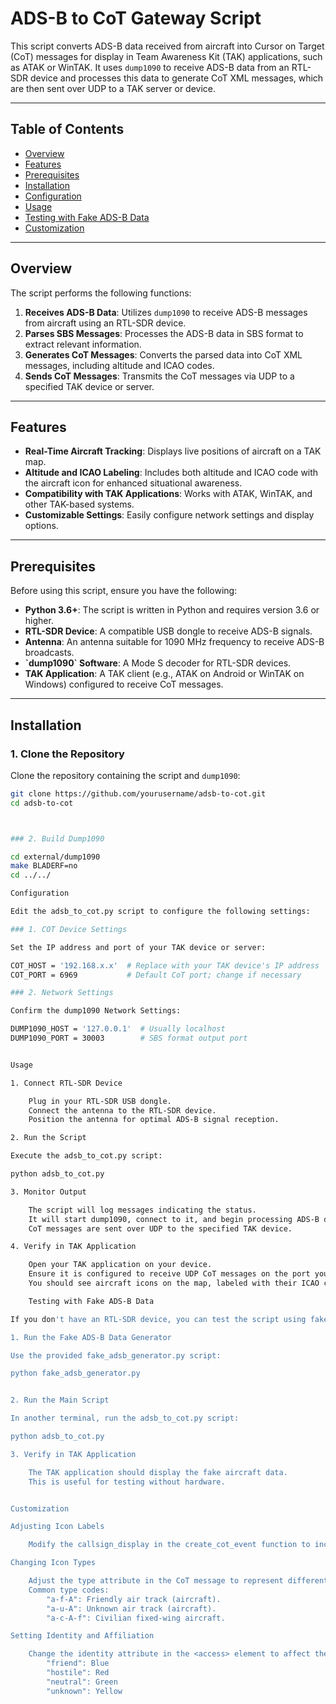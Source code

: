 
# ADS-B to CoT Gateway Script

This script converts ADS-B data received from aircraft into Cursor on Target (CoT) messages for display in Team Awareness Kit (TAK) applications, such as ATAK or WinTAK. It uses `dump1090` to receive ADS-B data from an RTL-SDR device and processes this data to generate CoT XML messages, which are then sent over UDP to a TAK server or device.

---

## Table of Contents

- [Overview](#overview)
- [Features](#features)
- [Prerequisites](#prerequisites)
- [Installation](#installation)
- [Configuration](#configuration)
- [Usage](#usage)
- [Testing with Fake ADS-B Data](#testing-with-fake-ads-b-data)
- [Customization](#customization)


---

## Overview

The script performs the following functions:

1. **Receives ADS-B Data**: Utilizes `dump1090` to receive ADS-B messages from aircraft using an RTL-SDR device.
2. **Parses SBS Messages**: Processes the ADS-B data in SBS format to extract relevant information.
3. **Generates CoT Messages**: Converts the parsed data into CoT XML messages, including altitude and ICAO codes.
4. **Sends CoT Messages**: Transmits the CoT messages via UDP to a specified TAK device or server.

---

## Features

- **Real-Time Aircraft Tracking**: Displays live positions of aircraft on a TAK map.
- **Altitude and ICAO Labeling**: Includes both altitude and ICAO code with the aircraft icon for enhanced situational awareness.
- **Compatibility with TAK Applications**: Works with ATAK, WinTAK, and other TAK-based systems.
- **Customizable Settings**: Easily configure network settings and display options.

---

## Prerequisites

Before using this script, ensure you have the following:

- **Python 3.6+**: The script is written in Python and requires version 3.6 or higher.
- **RTL-SDR Device**: A compatible USB dongle to receive ADS-B signals.
- **Antenna**: An antenna suitable for 1090 MHz frequency to receive ADS-B broadcasts.
- **\`dump1090\` Software**: A Mode S decoder for RTL-SDR devices.
- **TAK Application**: A TAK client (e.g., ATAK on Android or WinTAK on Windows) configured to receive CoT messages.

---

## Installation

### 1. Clone the Repository

Clone the repository containing the script and `dump1090`:

```bash
git clone https://github.com/yourusername/adsb-to-cot.git
cd adsb-to-cot



### 2. Build Dump1090

cd external/dump1090
make BLADERF=no
cd ../../

Configuration

Edit the adsb_to_cot.py script to configure the following settings:

### 1. COT Device Settings

Set the IP address and port of your TAK device or server:

COT_HOST = '192.168.x.x'  # Replace with your TAK device's IP address
COT_PORT = 6969           # Default CoT port; change if necessary

### 2. Network Settings

Confirm the dump1090 Network Settings:

DUMP1090_HOST = '127.0.0.1'  # Usually localhost
DUMP1090_PORT = 30003        # SBS format output port


Usage

1. Connect RTL-SDR Device

    Plug in your RTL-SDR USB dongle.
    Connect the antenna to the RTL-SDR device.
    Position the antenna for optimal ADS-B signal reception.

2. Run the Script

Execute the adsb_to_cot.py script:

python adsb_to_cot.py

3. Monitor Output

    The script will log messages indicating the status.
    It will start dump1090, connect to it, and begin processing ADS-B data.
    CoT messages are sent over UDP to the specified TAK device.

4. Verify in TAK Application

    Open your TAK application on your device.
    Ensure it is configured to receive UDP CoT messages on the port you specified.
    You should see aircraft icons on the map, labeled with their ICAO codes and altitudes.

    Testing with Fake ADS-B Data

If you don't have an RTL-SDR device, you can test the script using fake ADS-B data.

1. Run the Fake ADS-B Data Generator

Use the provided fake_adsb_generator.py script:

python fake_adsb_generator.py


2. Run the Main Script

In another terminal, run the adsb_to_cot.py script:

python adsb_to_cot.py

3. Verify in TAK Application

    The TAK application should display the fake aircraft data.
    This is useful for testing without hardware.


Customization

Adjusting Icon Labels

    Modify the callsign_display in the create_cot_event function to include additional information, such as speed or callsign.

Changing Icon Types

    Adjust the type attribute in the CoT message to represent different types of aircraft or entities.
    Common type codes:
        "a-f-A": Friendly air track (aircraft).
        "a-u-A": Unknown air track (aircraft).
        "a-c-A-f": Civilian fixed-wing aircraft.

Setting Identity and Affiliation

    Change the identity attribute in the <access> element to affect the icon color:
        "friend": Blue
        "hostile": Red
        "neutral": Green
        "unknown": Yellow
